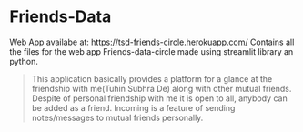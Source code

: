 # Friends-Data
Web App availabe at: https://tsd-friends-circle.herokuapp.com/
Contains all the files for the web app Friends-data-circle made using streamlit library an python.

>This application basically provides a platform for a glance at the friendship with me(Tuhin Subhra De) along with other mutual friends.
>Despite of personal friendship with me it is open to all, anybody can be added as a friend.
>Incoming is a feature of sending notes/messages to mutual friends personally.
